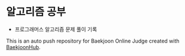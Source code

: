# 알고리즘 공부
+ 프로그래머스 알고리즘 문제 풀이 기록


This is an auto push repository for Baekjoon Online Judge created with [BaekjoonHub](https://github.com/BaekjoonHub/BaekjoonHub).
